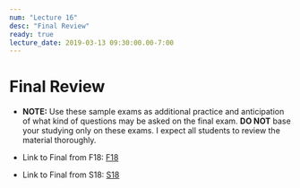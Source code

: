 ```yaml
---
num: "Lecture 16"
desc: "Final Review"
ready: true
lecture_date: 2019-03-13 09:30:00.00-7:00
---
```


# Final Review
* <b>NOTE:</b> Use these sample exams as additional practice and anticipation of what kind of questions may be asked on the final exam. <b>DO NOT</b> base your studying only on these exams. I expect all students to review the material thoroughly.

* Link to Final from F18:
[F18](http://cs.ucsb.edu/~richert/cs32/exams/F18_FINAL.pdf)
* Link to Final from S18:
[S18](http://cs.ucsb.edu/~richert/cs32/exams/S18_FINAL.pdf)

